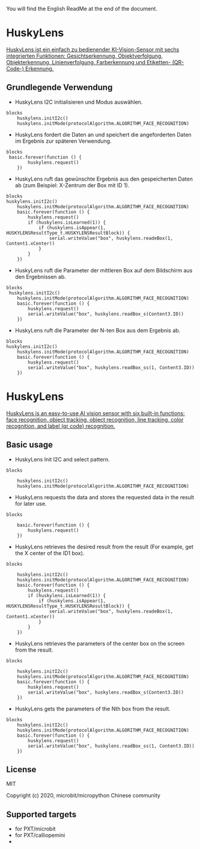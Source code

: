 You will find the English ReadMe at the end of the document.

# HuskyLens

[HuskyLens ist ein einfach zu bedienender KI-Vision-Sensor mit sechs integrierten Funktionen: Gesichtserkennung, Objektverfolgung, Objekterkennung, Linienverfolgung, Farberkennung und Etiketten- (QR-Code-) Erkennung.](https://www.dfrobot.com.cn/goods-2050.html)

## Grundlegende Verwendung

* HuskyLens I2C initialisieren und Modus auswählen.

```
blocks
    huskylens.initI2c()
    huskylens.initMode(protocolAlgorithm.ALGORITHM_FACE_RECOGNITION)

```

* HuskyLens fordert die Daten an und speichert die angeforderten Daten im Ergebnis zur späteren Verwendung.

```
blocks
 basic.forever(function () {
        huskylens.request()
    })
```

* HuskyLens ruft das gewünschte Ergebnis aus den gespeicherten Daten ab (zum Beispiel: X-Zentrum der Box mit ID 1).

```
blocks
huskylens.initI2c()
    huskylens.initMode(protocolAlgorithm.ALGORITHM_FACE_RECOGNITION)
    basic.forever(function () {
        huskylens.request()
        if (huskylens.isLearned(1)) {
            if (huskylens.isAppear(1, HUSKYLENSResultType_t.HUSKYLENSResultBlock)) {
                serial.writeValue("box", huskylens.readeBox(1, Content1.xCenter))
            }
        }
    })
```

* HuskyLens ruft die Parameter der mittleren Box auf dem Bildschirm aus den Ergebnissen ab.

```
blocks
 huskylens.initI2c()
    huskylens.initMode(protocolAlgorithm.ALGORITHM_FACE_RECOGNITION)
    basic.forever(function () {
        huskylens.request()
        serial.writeValue("box", huskylens.readBox_s(Content3.ID))
    })
```

* HuskyLens ruft die Parameter der N-ten Box aus dem Ergebnis ab.

```
blocks
huskylens.initI2c()
    huskylens.initMode(protocolAlgorithm.ALGORITHM_FACE_RECOGNITION)
    basic.forever(function () {
        huskylens.request()
        serial.writeValue("box", huskylens.readBox_ss(1, Content3.ID))
    })
```


# HuskyLens

[HuskyLens is an easy-to-use AI vision sensor with six built-in functions: face recognition, object tracking, object recognition, line tracking, color recognition, and label (qr code) recognition.](https://www.dfrobot.com.cn/goods-2050.html)

## Basic usage

* HuskyLens Init I2C and select pattern.

```
blocks

    huskylens.initI2c()
    huskylens.initMode(protocolAlgorithm.ALGORITHM_FACE_RECOGNITION)

```

* HuskyLens requests the data and stores the requested data in the result for later use.

```
blocks

    basic.forever(function () {
        huskylens.request()
    })

```

* HuskyLens retrieves the desired result from the result (For example, get the X center of the ID1 box).

```
blocks

    huskylens.initI2c()
    huskylens.initMode(protocolAlgorithm.ALGORITHM_FACE_RECOGNITION)
    basic.forever(function () {
        huskylens.request()
        if (huskylens.isLearned(1)) {
            if (huskylens.isAppear(1, HUSKYLENSResultType_t.HUSKYLENSResultBlock)) {
                serial.writeValue("box", huskylens.readeBox(1, Content1.xCenter))
            }
        }
    })

```

* HuskyLens retrieves the parameters of the center box on the screen from the result.

```
blocks

    huskylens.initI2c()
    huskylens.initMode(protocolAlgorithm.ALGORITHM_FACE_RECOGNITION)
    basic.forever(function () {
        huskylens.request()
        serial.writeValue("box", huskylens.readBox_s(Content3.ID))
    })

```

* HuskyLens gets the parameters of the Nth box from the result.

```
blocks
    huskylens.initI2c()
    huskylens.initMode(protocolAlgorithm.ALGORITHM_FACE_RECOGNITION)
    basic.forever(function () {
        huskylens.request()
        serial.writeValue("box", huskylens.readBox_ss(1, Content3.ID))
    })

```
## License

MIT

Copyright (c) 2020, microbit/micropython Chinese community  

## Supported targets

* for PXT/microbit
* for PXT/calliopemini
* 
<script src="https://makecode.com/gh-pages-embed.js"></script><script>makeCodeRender("{{ site.makecode.home_url }}", "{{ site.github.owner_name }}/{{site.github.repository_name }}");</script>
